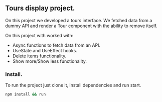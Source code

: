 ## Tours display project.

On this project we developed a tours interface. We fetched data from a dummy API and render a Tour component with the ability to remove itself.

On this project with worked with:

- Async functions to fetch data from an API.
- UseState and UseEffect hooks.
- Delete items functionality.
- Show more/Show less functionality.

### Install.

To run the project just clone it, install dependencies and run start.

```bash
npm install && run
```
